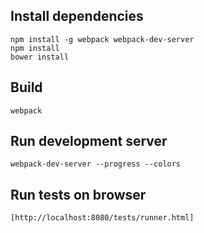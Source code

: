 ## Install dependencies
```
npm install -g webpack webpack-dev-server
npm install
bower install
```

## Build
```
webpack
```

## Run development server
```
webpack-dev-server --progress --colors
```

## Run tests on browser
```
[http://localhost:8080/tests/runner.html]
```
